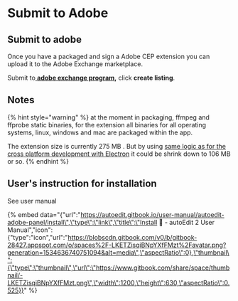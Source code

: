 # Submit to Adobe

## Submit to adobe 

Once you have a packaged and sign a Adobe CEP extension you can upload it to the Adobe Exchange marketplace.

Submit to[ **adobe exchange program**](https://partners.adobe.com/exchangeprogram/creativecloud/appslist.html)**,** click **create listing**.

## Notes

{% hint style="warning" %}
at the moment in packaging, ffmpeg and ffprobe static binaries, for the extension all binaries for all operating systems, linux, windows and mac are packaged within the app. 

The extension size is currently 275 MB . But by using [same logic as for the cross platform development with Electron](../../appendix/ffmpeg-and-ffprobe-in-electron.md) it could be shrink down to 106 MB or so.
{% endhint %}

## User's instruction for installation

See user manual 

{% embed data="{\"url\":\"https://autoedit.gitbook.io/user-manual/autoedit-adobe-panel/install\",\"type\":\"link\",\"title\":\"Install 🚧 - autoEdit 2 User Manual\",\"icon\":{\"type\":\"icon\",\"url\":\"https://blobscdn.gitbook.com/v0/b/gitbook-28427.appspot.com/o/spaces%2F-LKETZisqiBNpYXfFMzt%2Favatar.png?generation=1534636740751094&alt=media\",\"aspectRatio\":0},\"thumbnail\":{\"type\":\"thumbnail\",\"url\":\"https://www.gitbook.com/share/space/thumbnail/-LKETZisqiBNpYXfFMzt.png\",\"width\":1200,\"height\":630,\"aspectRatio\":0.525}}" %}

